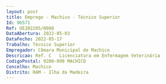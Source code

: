 ```yaml
--- 
layout: post
title: Emprego - Machico - Técnico Superior
Id: 96571
Ref: OE202205/0088
DataAbertura: 2022-05-03
DataFecho: 2022-05-17
Trabalho: Técnico Superior
Empregador: Câmara Municipal de Machico
Descricao: Ref. C   Licenciatura em Enfermagem Veterinária
CodigoPostal: 9200-099 MACHICO
Concelho: Machico
Distrito: RAM - Ilha da Madeira
--- 
```

